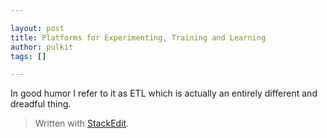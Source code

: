 ```yaml
---

layout: post
title: Platforms for Experimenting, Training and Learning
author: pulkit
tags: []

---
```


In good humor I refer to it as ETL which is actually an entirely different and dreadful thing.


> Written with [StackEdit](https://stackedit.io/).
<!--stackedit_data:
eyJoaXN0b3J5IjpbLTg3NDA0ODgyNV19
-->